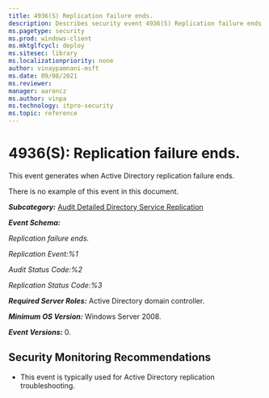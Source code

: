 ```yaml
---
title: 4936(S) Replication failure ends. 
description: Describes security event 4936(S) Replication failure ends. This event is generated when Active Directory replication failure ends.
ms.pagetype: security
ms.prod: windows-client
ms.mktglfcycl: deploy
ms.sitesec: library
ms.localizationpriority: none
author: vinaypamnani-msft
ms.date: 09/08/2021
ms.reviewer: 
manager: aaroncz
ms.author: vinpa
ms.technology: itpro-security
ms.topic: reference
---
```


# 4936(S): Replication failure ends.


This event generates when Active Directory replication failure ends.

There is no example of this event in this document.

***Subcategory:***&nbsp;[Audit Detailed Directory Service Replication](audit-detailed-directory-service-replication.md)

***Event Schema:***

*Replication failure ends.*

*Replication Event:%1*

*Audit Status Code:%2*

*Replication Status Code:%3*

***Required Server Roles:*** Active Directory domain controller.

***Minimum OS Version:*** Windows Server 2008.

***Event Versions:*** 0.

## Security Monitoring Recommendations

-   This event is typically used for Active Directory replication troubleshooting.

